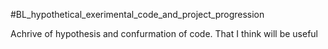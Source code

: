 #BL_hypothetical_exerimental_code_and_project_progression


Achrive of hypothesis and confurmation of code. 
That I think will be useful
